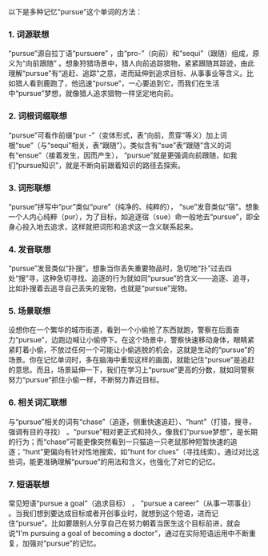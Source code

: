 以下是多种记忆“pursue”这个单词的方法：
### 1. 词源联想
“pursue”源自拉丁语“pursuere” ，由“pro-”（向前）和“sequi”（跟随）组成，原义为“向前跟随” 。想象狩猎场景中，猎人向前追踪猎物，紧紧跟随其踪迹，由此理解“pursue”有“追赶、追踪”之意，进而延伸到追求目标、从事事业等含义。比如猎人看到鹿跑了，他迅速“pursue”，一心要追到它，而我们在生活中“pursue”梦想，就像猎人追求猎物一样坚定地向前。
### 2. 词根词缀联想
“pursue”可看作前缀“pur -”（变体形式，表“向前，贯穿”等义）加上词根“sue”（与“sequi”相关，表“跟随”）。类似含有“sue”表“跟随”含义的词有“ensue”（接着发生，因而产生）， “pursue”就是更强调向前跟随，如我们“pursue知识”，就是不断向前跟着知识的路径去探索。
### 3. 词形联想
“pursue”拼写中“pur”类似“pure”（纯净的、纯粹的）， “sue”发音类似“宿”。想象一个人内心纯粹（pur），为了目标，如追逐宿（sue）命一般地去“pursue”，即全身心投入地去追求，这样就把词形和追求这一含义联系起来。
### 4. 发音联想
“pursue”发音类似“扑搜”。想象当你丢失重要物品时，急切地“扑”过去四处“搜”寻，这种急切寻找、追逐的行为就如同“pursue”的含义——追逐、追寻，比如扑搜着去追寻自己丢失的宠物，也就是“pursue”宠物。
### 5. 场景联想
设想你在一个繁华的城市街道，看到一个小偷抢了东西就跑，警察在后面奋力“pursue”，边跑边喊让小偷停下。在这个场景中，警察快速移动身体，眼睛紧紧盯着小偷，不放过任何一个可能让小偷逃脱的机会，这就是生动的“pursue”的场景。你在记忆单词时，多在脑海中重现这样的画面，就能记住“pursue”是追赶的意思。而且，场景延伸一下，我们在学习上“pursue”更高的分数，就如同警察努力“pursue”抓住小偷一样，不断努力靠近目标。
### 6. 相关词汇联想
与“pursue”相关的词有“chase”（追逐，侧重快速追赶）、“hunt”（打猎，搜寻，强调有目的寻找） 。“pursue”相对更正式和持久，像我们“pursue梦想”，是长期的行为；而“chase”可能更像突然看到一只猫追一只老鼠那种短暂快速的追逐；“hunt”更偏向有针对性地搜索，如“hunt for clues”（寻找线索）。通过对比这些词，能更准确理解“pursue”的用法和含义，也强化了对它的记忆。
### 7. 短语联想
常见短语“pursue a goal”（追求目标） ， “pursue a career”（从事一项事业） 。当我们想到要达成目标或者开创事业时，就想到这个短语，进而记住“pursue”。比如要跟别人分享自己在努力朝着当医生这个目标前进，就会说“I'm pursuing a goal of becoming a doctor”，通过在实际短语运用中不断重复，加强对“pursue”的记忆。 